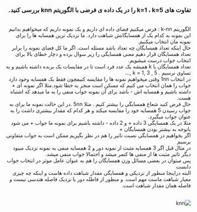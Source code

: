 <div dir="rtl">
  
 ###  تفاوت های k=1 ، k=5 را در یک داده ی فرضی با الگوریتم knn بررسی کنید. 
  
  <br/>
  الگوریتم k-nn : فرض میکنیم فضای داده ای داریم و یک نمونه داریم که میخواهیم بدانیم این نمونه به کدام یک از همسایگانش شباهت دارد. ما نزدیک ترین همسایه ها را برای نمونه مان انتخاب میکنیم.
  <br/>
  حال اینکه تعداد همسایگان چه تعداد باشد مسئله است.
  اگر ما کل فضای نمونه را برابر تعداد همسایگان قرار دهیم معنی همسایگی را زیر سوال برده و دچار خطای بالا برای انتخاب جواب درست میشویم.
  <br/>
  تعداد همسایگان یا k  همیشه یک عدد فرد است تا در مقایسات یک برنده داشته باشیم و به تساوی نرسیم . k  = 1, 3 , 5 ,...
  <br/>
  در انتخاب 1nn وقتی میخواهیم نمونه ها را مقایسه کنیمچون فقط یک همسایه وجود دارد جواب را همان انتخاب می کنیم که ممنکن است منجر به خطا شود.مثلا اگر  نمونه ای + داشته باشیم و  همسایه اش - باشد برای آن نمونه جواب منفی را به ما میدهد که اشتباه هست.
  <br/>
  حال فرض کنید شعاع همسایگی را بیشتر کنیم . مثلا 5nn .در این حالت نمونه ما برای به جواب رسیدن 5 همسایه خود را مقایسه میکند و هر کدام که مقدار بیشتری داشت را به عنوان جواب میگیرد.
  <br/>
  مثلا در یک همسایگی 3 داده + و 2 داده - داشته باشیم برای نمونه ما جواب + می شود باتوجه به بیشتر بودن همسایگان +
  <br/>
  اگر بخواهیم در همسایگی نصبت تاثیر را هم در نظر بگیریم ممکن است به جواب متفاوتی برسیم
  <br/>
  در مثال قبل اگر 3 همسایه مثبت از نمونه دور و 2 همسایه منفی به نمونه نزدیک میبود دیگر تاثیر مثبت ها از منفی ها کتمر میشد و احتمالا جواب منفی میشد.
  <br/>
  پس میتوان در بعضی مسائل وزن همسایگان را هم به عنوان عامل موثر در انتخاب جواب دانست
  <br/>
  البته دراینجا منظور از نزدیکی و همسایگی مقدار شباهت داده هاست و اینکه چه چیزی معیار شباهت ماست مهم است. و منظور از فاطله دور یا نزدیک فاصله هندسی نیست و فاصله همان مقدار شباهت است.
  <br/>
  
  <br/>
  
  ![knn](https://github.com/semnan-university-ai/machine-learning-class/blob/main/excersiecs/Eveaskari/Exc%20(23)/knn.jpg)
  
  <br/>
  </div>
